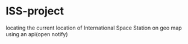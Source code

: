 # ISS-project
locating the current location of International Space Station on geo map using an api(open notify)
